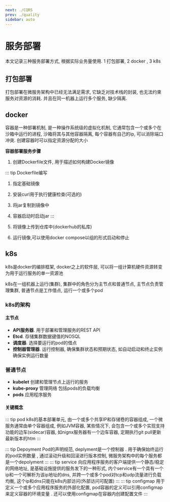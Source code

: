 ```yaml
---
next: ./CQRS
prev: ./quality
sidebar: auto
---
```


# 服务部署

本文记录三种服务部署方式, 根据实际业务量使用. 1 打包部署, 2 docker , 3 k8s

## 打包部署

打包部署在微服务架构中已经无法满足需求, 它缺乏对技术栈的封装, 也无法约束服务对资源的消耗. 并且在同一机器上运行多个服务, 缺少隔离.
## docker

容器是一种部署机制, 是一种操作系统级的虚拟化机制, 它通常包含一个或多个在沙箱中运行的进程, 沙箱将其与其他容器隔离, 每个容器有自己的ip, 可以消除端口冲突. 创建容器时可以指定资源分配的大小

**容器部署服务步骤**
1. 创建Dockerfile文件, 用于描述如何构建Docker镜像

::: tip Dockerfile编写
 1. 指定基础镜像
 2. 安装curl用于执行健康检查(可选的)
 3. 将jar复制到镜像中
 4. 容器启动时启动jar
:::

2. 将镜像上传到仓库中(dockerhub的私库)

3. 运行镜像,可以使用docker compose以组的形式启动和停止

## k8s

k8s是docker的编排框架, docker之上的软件层, 可以将一组计算机硬件资源转变为用于运行服务的单一资源池

k8s在一组机器上运行(集群), 集群中的角色分为主节点和普通节点, 主节点负责管理集群, 普通节点是工作借点, 运行一个或多个pod

### k8s的架构

#### 主节点

- **API服务器**. 用于部署和管理服务的REST API
- **Etcd**. 存储集群数据键值的NOSQL
- **调度器**. 选择要运行的pod的借点
- **控制器管理器**. 运行控制器, 确保集群状态和预期状态, 如自动启动和终止实例确保实例运行数量
### 普通节点

- **kubelet** 创建和管理节点上运行的服务
- **kube-proxy** 管理网络 包括pods的负载均衡
- **pods** 应用程序服务

#### 关键概念

::: tip pod
k8s的基本部署单元, 由一个或多个共享IP和存储卷的容器组成, 一个微服务通常由单个容器组成, 例如JVM容器, 某些情况下, 会包含一个或多个实现支持功能的边车(sidecar)容器, 如nignx服务器有一个边车容器, 定期执行git pull更新最新版本的htm
:::

::: tip Depoyment
Pod的声明规范, deplyment是一个控制器 . 用于确保始终运行的pod实例数量 , 通过滚动升级和回滚进行版本控制, 微服务架构中的每个服务都是一个depolyment
::: 
::: tip service
向应用程序服务的客户端提供一个静态/稳定的网络地址, 是基础设施提供的服务发下的一种形式, 内个service有一个具有一个ip和一个可解析为该ip地址的dns, 并跨一个或多个pod对tcp和udp流量进行负载均衡, 这个ip和dns只能在k8s内部访问(外部访问可配置)
:::
::: tip configmap
用于定义一个或多个应用程序服务的外部化配置, pod容器的定义可以引用configmap来定义容器的环境变量 . 还可以使用configmap在容器内创建配置文件
::: 
